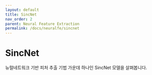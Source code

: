 ```yaml
---
layout: default
title: SincNet
nav_order: 2
parent: Neural Feature Extraction
permalink: /docs/neuralfe/sincnet
---
```


# SincNet

뉴럴네트워크 기반 피처 추출 기법 가운데 하나인 SincNet 모델을 살펴봅니다.
